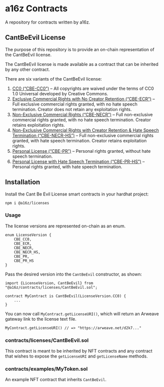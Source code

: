 # a16z Contracts

A repository for contracts written by a16z.

## CantBeEvil License

The purpose of this repository is to provide an on-chain representation of the CantBeEvil license.

The CantBeEvil license is made available as a contract that can be inherited by any other contract.

There are six variants of the CantBeEvil license:

1.	[CC0 (“CBE-CC0”)](https://arweave.net/_D9kN1WrNWbCq55BSAGRbTB4bS3v8QAPTYmBThSbX3A/0) – All copyrights are waived under the terms of CC0 1.0 Universal developed by Creative Commons.
2.	[Exclusive Commercial Rights with No Creator Retention (“CBE-ECR”)](https://arweave.net/_D9kN1WrNWbCq55BSAGRbTB4bS3v8QAPTYmBThSbX3A/1) – Full exclusive commercial rights granted, with no hate speech termination.  Creator does not retain any exploitation rights.
3.	[Non-Exclusive Commercial Rights (“CBE-NECR”)](https://arweave.net/_D9kN1WrNWbCq55BSAGRbTB4bS3v8QAPTYmBThSbX3A/2) – Full non-exclusive commercial rights granted, with no hate speech termination.  Creator retains exploitation rights.
4.	[Non-Exclusive Commercial Rights with Creator Retention & Hate Speech Termination (“CBE-NECR-HS”)](https://arweave.net/_D9kN1WrNWbCq55BSAGRbTB4bS3v8QAPTYmBThSbX3A/3) – Full non-exclusive commercial rights granted, with hate speech termination.  Creator retains exploitation rights. 
5.	[Personal License (“CBE-PR”)](https://arweave.net/_D9kN1WrNWbCq55BSAGRbTB4bS3v8QAPTYmBThSbX3A/4) – Personal rights granted, without hate speech termination.
6.	[Personal License with Hate Speech Termination (“CBE-PR-HS”)](https://arweave.net/_D9kN1WrNWbCq55BSAGRbTB4bS3v8QAPTYmBThSbX3A/5) – Personal rights granted, with hate speech termination.

## Installation 
Install the Cant Be Evil License smart contracts in your hardhat project:
```
npm i @a16z/licenses
```

### Usage

The license versions are represented on-chain as an enum.

```solidity
enum LicenseVersion {
    CBE_CC0,
    CBE_ECR,
    CBE_NECR,
    CBE_NECR_HS,
    CBE_PR,
    CBE_PR_HS
}
```

Pass the desired version into the `CantBeEvil` constructor, as shown:

```solidity
import {LicenseVersion, CantBeEvil} from "@a16z/contracts/licenses/CantBeEvil.sol";

contract MyContract is CantBeEvil(LicenseVersion.CC0) {
    ...
}
```

You can now call `MyContract.getLicenseURI()`, which will return an Arweave gateway link to the license text file.

```solidity
MyContract.getLicenseURI() // => "https://arweave.net/d2k7..."
```

### contracts/licenses/CantBeEvil.sol
This contract is meant to be inherited by NFT contracts and any contract that wishes to expose the `getLicenseURI` and `getLicenseName` methods.

### contracts/examples/MyToken.sol
An example NFT contract that inherits `CantBeEvil`.
